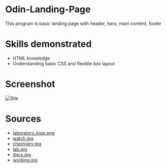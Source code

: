 # Odin-Landing-Page

This program is basic landing page with header, hero, main content, footer

# Skills demonstrated

-   HTML knowledge
-   Understanding basic CSS and flexible box layout

# Screenshot

![Site](https://i.imgur.com/1tZ12yu.png?raw=true)

# Sources

-   [laboratory_logo.png](https://icon-icons.com/ru/%D0%B7%D0%BD%D0%B0%D1%87%D0%BE%D0%BA/%D0%BB%D0%B0%D0%B1%D0%BE%D1%80%D0%B0%D1%82%D0%BE%D1%80%D0%B8%D1%8F-%D0%B4%D0%BE%D0%BC-%D0%BB%D0%B0%D0%B1%D0%BE%D1%80%D0%B0%D1%82%D0%BE%D1%80%D0%B8%D0%B8-%D0%BD%D0%B0%D1%83%D0%BA%D0%B0-%D0%B8%D1%81%D1%81%D0%BB%D0%B5%D0%B4%D0%BE%D0%B2%D0%B0%D0%BD%D0%B8%D1%8F/233293)
-   [watch.jpg](https://unsplash.com/photos/person-clicking-apple-watch-smartwatch-rCOWMC8qf8A?utm_content=creditShareLink&utm_medium=referral&utm_source=unsplash)
-   [chemistry.jpg](https://unsplash.com/photos/water-droplets-on-a-surface-5nI9N2wNcBU)
-   [lab.jpg](https://unsplash.com/photos/person-using-black-industrial-machine-r2tVRjxzFM8)
-   [docs.jpg](https://unsplash.com/photos/a-pile-of-laundry-sheets-sitting-on-top-of-a-wooden-table-QJ845YVq_bQ)
-   [working.jpg](https://unsplash.com/photos/woman-in-white-long-sleeve-shirt-using-black-laptop-computer-ZPeXrWxOjRQ)
